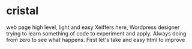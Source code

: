 # cristal
web page high level, light and easy
Xeiffers here, Wordpress designer trying to learn something of code to experiment and apply. Always doing from zero to see what happens.
First let's take and easy html to improve
